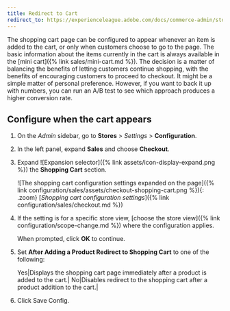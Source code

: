 ```yaml
---
title: Redirect to Cart
redirect_to: https://experienceleague.adobe.com/docs/commerce-admin/stores-sales/point-of-purchase/cart/cart-configuration.html#redirect-to-cart
---
```


The shopping cart page can be configured to appear whenever an item is added to the cart, or only when customers choose to go to the page. The basic information about the items currently in the cart is always available in the [mini cart]({% link sales/mini-cart.md %}). The decision is a matter of balancing the benefits of letting customers continue shopping, with the benefits of encouraging customers to proceed to checkout. It might be a simple matter of personal preference. However, if you want to back it up with numbers, you can run an A/B test to see which approach produces a higher conversion rate.

## Configure when the cart appears

1. On the _Admin_ sidebar, go to **Stores** > _Settings_ > **Configuration**.

1. In the left panel, expand **Sales** and choose **Checkout**.

1. Expand ![Expansion selector]({% link assets/icon-display-expand.png %}) the **Shopping Cart** section.

   ![The shopping cart configuration settings expanded on the page]({% link configuration/sales/assets/checkout-shopping-cart.png %}){: .zoom}
   [_Shopping cart configuration settings_]({% link configuration/sales/checkout.md %})

1. If the setting is for a specific store view, [choose the store view]({% link configuration/scope-change.md %}) where the configuration applies.

   When prompted, click **OK** to continue.

1. Set **After Adding a Product Redirect to Shopping Cart** to one of the following:

   Yes|Displays the shopping cart page immediately after a product is added to the cart.|
   No|Disables redirect to the shopping cart after a product addition to the cart.|

1. Click <span class="btn">Save Config</span>.
